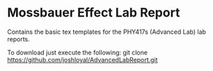 Mossbauer Effect Lab Report
===========================

Contains the basic tex templates for the PHY417s (Advanced Lab) lab reports.

To download just execute the following:
git clone https://github.com/joshloyal/AdvancedLabReport.git
